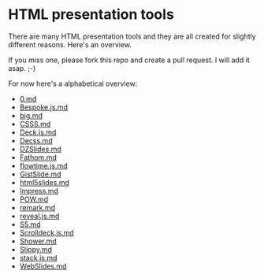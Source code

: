 # HTML presentation tools

There are many HTML presentation tools and they are all created for slightly different reasons.
Here's an overview.

If you miss one, please fork this repo and create a pull request.  I will add it asap. ;-)

For now here's a alphabetical overview:

* [0.md](0.md)
* [Bespoke.js.md](Bespoke.js.md)
* [big.md](big.md)
* [CSSS.md](CSSS.md)
* [Deck.js.md](Deck.js.md)
* [Decss.md](Decss.md)
* [DZSlides.md](DZSlides.md)
* [Fathom.md](Fathom.md)
* [flowtime.js.md](flowtime.js.md)
* [GistSlide.md](GistSlide.md)
* [html5slides.md](html5slides.md)
* [Impress.md](Impress.md)
* [POW.md](POW.md)
* [remark.md](remark.md)
* [reveal.js.md](reveal.js.md)
* [S5.md](S5.md)
* [Scrolldeck.js.md](Scrolldeck.js.md)
* [Shower.md](Shower.md)
* [Slippy.md](Slippy.md)
* [stack.js.md](stack.js.md)
* [WebSlides.md](WebSlides.md)
